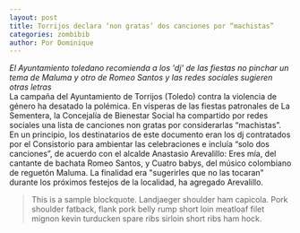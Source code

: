 ```yaml
---
layout: post
title: Torrijos declara ‘non gratas’ dos canciones por “machistas”
categories: zombibib
author: Por Dominique
---
```

_El Ayuntamiento toledano recomienda a los 'dj' de las fiestas no pinchar un tema de Maluma y otro de Romeo Santos y las redes sociales sugieren otras letras_  
La campaña del Ayuntamiento de Torrijos (Toledo) contra la violencia de género ha desatado la polémica. En vísperas de las fiestas patronales de La Sementera, la Concejalía de Bienestar Social ha compartido por redes sociales una lista de canciones non gratas por considerarlas “machistas”. En un principio, los destinatarios de este documento eran los dj contratados por el Consistorio para ambientar las celebraciones e incluía “solo dos canciones”, de acuerdo con el alcalde Anastasio Arevalillo: Eres mía, del cantante de bachata Romeo Santos, y Cuatro babys, del músico colombiano de reguetón Maluma. La finalidad era "sugerirles que no las tocaran" durante los próximos festejos de la localidad, ha agregado Arevalillo.  
> This is a sample blockquote. Landjaeger shoulder ham capicola.
> Pork shoulder fatback, flank pork belly rump short loin meatloaf filet mignon kevin turducken spare ribs sirloin short ribs ham hock.
